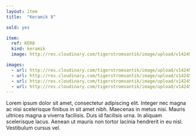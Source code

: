 ```yaml
---
layout: item
title:  "Keramik 8"

sold: yes

item:
  ref: KER8
  kind: keramik
  image: http://res.cloudinary.com/tigerstromsantik/image/upload/v1424550896/keramik/Keramik_115.jpg

images:
  - url: http://res.cloudinary.com/tigerstromsantik/image/upload/v1424550896/keramik/Keramik_116.jpg
  - url: http://res.cloudinary.com/tigerstromsantik/image/upload/v1424550896/keramik/Keramik_117.jpg
  - url: http://res.cloudinary.com/tigerstromsantik/image/upload/v1424550896/keramik/Keramik_118.jpg
  - url: http://res.cloudinary.com/tigerstromsantik/image/upload/v1424550896/keramik/Keramik_119.jpg
---
```


Lorem ipsum dolor sit amet, consectetur adipiscing elit. Integer nec magna ac nisi scelerisque finibus in sit amet nibh. Maecenas in metus nisi. Mauris ultrices magna a viverra facilisis. Duis id facilisis urna. In aliquam scelerisque lacus. Aenean ut mauris non tortor lacinia hendrerit in eu nisl. Vestibulum cursus vel.
